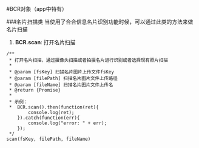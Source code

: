 #BCR对象（app中特有）

###名片扫描类
当使用了合合信息名片识别功能时候，可以通过此类的方法来做名片扫描

1. <span id="BCR.scan">**BCR.scan**</span>: 打开名片扫描
```
/**
 * 打开名片扫描，通过摄像头扫描或者拍摄名片进行识别或者选择现有照片扫描
 *
 * @param [fsKey] 扫描名片图片上传文件fsKey
 * @param [filePath] 扫描名片图片文件上传路径
 * @param [fileName] 扫描名片图片文件上传名
 * @return {Promise}
 *
 * 示例：
 *  BCR.scan().then(function(ret){
        console.log(ret);
    }).catch(function(err){
        console.log("error: " + err);
    });
 */
scan(fsKey, filePath, fileName)
```